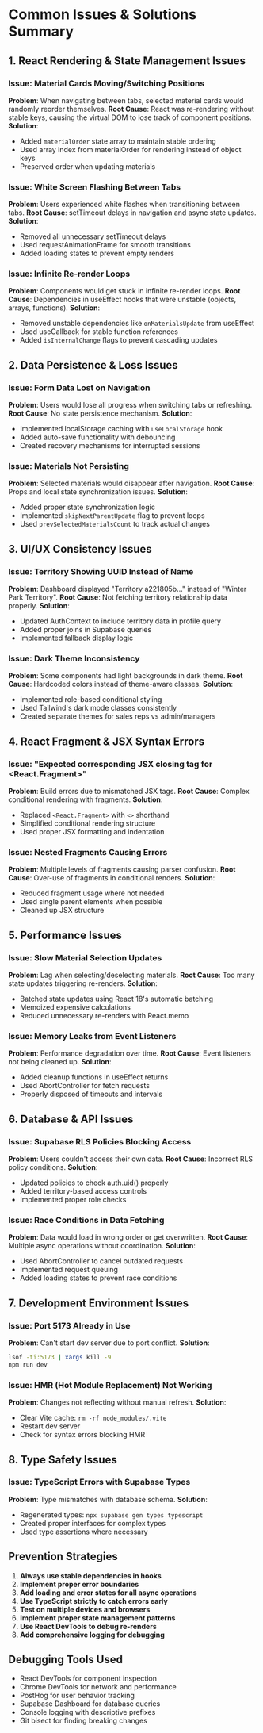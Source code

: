 # Common Issues & Solutions Summary

## 1. React Rendering & State Management Issues

### Issue: Material Cards Moving/Switching Positions
**Problem**: When navigating between tabs, selected material cards would randomly reorder themselves.
**Root Cause**: React was re-rendering without stable keys, causing the virtual DOM to lose track of component positions.
**Solution**: 
- Added `materialOrder` state array to maintain stable ordering
- Used array index from materialOrder for rendering instead of object keys
- Preserved order when updating materials

### Issue: White Screen Flashing Between Tabs
**Problem**: Users experienced white flashes when transitioning between tabs.
**Root Cause**: setTimeout delays in navigation and async state updates.
**Solution**:
- Removed all unnecessary setTimeout delays
- Used requestAnimationFrame for smooth transitions
- Added loading states to prevent empty renders

### Issue: Infinite Re-render Loops
**Problem**: Components would get stuck in infinite re-render loops.
**Root Cause**: Dependencies in useEffect hooks that were unstable (objects, arrays, functions).
**Solution**:
- Removed unstable dependencies like `onMaterialsUpdate` from useEffect
- Used useCallback for stable function references
- Added `isInternalChange` flags to prevent cascading updates

## 2. Data Persistence & Loss Issues

### Issue: Form Data Lost on Navigation
**Problem**: Users would lose all progress when switching tabs or refreshing.
**Root Cause**: No state persistence mechanism.
**Solution**:
- Implemented localStorage caching with `useLocalStorage` hook
- Added auto-save functionality with debouncing
- Created recovery mechanisms for interrupted sessions

### Issue: Materials Not Persisting
**Problem**: Selected materials would disappear after navigation.
**Root Cause**: Props and local state synchronization issues.
**Solution**:
- Added proper state synchronization logic
- Implemented `skipNextParentUpdate` flag to prevent loops
- Used `prevSelectedMaterialsCount` to track actual changes

## 3. UI/UX Consistency Issues

### Issue: Territory Showing UUID Instead of Name
**Problem**: Dashboard displayed "Territory a221805b..." instead of "Winter Park Territory".
**Root Cause**: Not fetching territory relationship data properly.
**Solution**:
- Updated AuthContext to include territory data in profile query
- Added proper joins in Supabase queries
- Implemented fallback display logic

### Issue: Dark Theme Inconsistency
**Problem**: Some components had light backgrounds in dark theme.
**Root Cause**: Hardcoded colors instead of theme-aware classes.
**Solution**:
- Implemented role-based conditional styling
- Used Tailwind's dark mode classes consistently
- Created separate themes for sales reps vs admin/managers

## 4. React Fragment & JSX Syntax Errors

### Issue: "Expected corresponding JSX closing tag for <React.Fragment>"
**Problem**: Build errors due to mismatched JSX tags.
**Root Cause**: Complex conditional rendering with fragments.
**Solution**:
- Replaced `<React.Fragment>` with `<>` shorthand
- Simplified conditional rendering structure
- Used proper JSX formatting and indentation

### Issue: Nested Fragments Causing Errors
**Problem**: Multiple levels of fragments causing parser confusion.
**Root Cause**: Over-use of fragments in conditional renders.
**Solution**:
- Reduced fragment usage where not needed
- Used single parent elements when possible
- Cleaned up JSX structure

## 5. Performance Issues

### Issue: Slow Material Selection Updates
**Problem**: Lag when selecting/deselecting materials.
**Root Cause**: Too many state updates triggering re-renders.
**Solution**:
- Batched state updates using React 18's automatic batching
- Memoized expensive calculations
- Reduced unnecessary re-renders with React.memo

### Issue: Memory Leaks from Event Listeners
**Problem**: Performance degradation over time.
**Root Cause**: Event listeners not being cleaned up.
**Solution**:
- Added cleanup functions in useEffect returns
- Used AbortController for fetch requests
- Properly disposed of timeouts and intervals

## 6. Database & API Issues

### Issue: Supabase RLS Policies Blocking Access
**Problem**: Users couldn't access their own data.
**Root Cause**: Incorrect RLS policy conditions.
**Solution**:
- Updated policies to check auth.uid() properly
- Added territory-based access controls
- Implemented proper role checks

### Issue: Race Conditions in Data Fetching
**Problem**: Data would load in wrong order or get overwritten.
**Root Cause**: Multiple async operations without coordination.
**Solution**:
- Used AbortController to cancel outdated requests
- Implemented request queuing
- Added loading states to prevent race conditions

## 7. Development Environment Issues

### Issue: Port 5173 Already in Use
**Problem**: Can't start dev server due to port conflict.
**Solution**:
```bash
lsof -ti:5173 | xargs kill -9
npm run dev
```

### Issue: HMR (Hot Module Replacement) Not Working
**Problem**: Changes not reflecting without manual refresh.
**Solution**:
- Clear Vite cache: `rm -rf node_modules/.vite`
- Restart dev server
- Check for syntax errors blocking HMR

## 8. Type Safety Issues

### Issue: TypeScript Errors with Supabase Types
**Problem**: Type mismatches with database schema.
**Solution**:
- Regenerated types: `npx supabase gen types typescript`
- Created proper interfaces for complex types
- Used type assertions where necessary

## Prevention Strategies

1. **Always use stable dependencies in hooks**
2. **Implement proper error boundaries**
3. **Add loading and error states for all async operations**
4. **Use TypeScript strictly to catch errors early**
5. **Test on multiple devices and browsers**
6. **Implement proper state management patterns**
7. **Use React DevTools to debug re-renders**
8. **Add comprehensive logging for debugging**

## Debugging Tools Used

- React DevTools for component inspection
- Chrome DevTools for network and performance
- PostHog for user behavior tracking
- Supabase Dashboard for database queries
- Console logging with descriptive prefixes
- Git bisect for finding breaking changes 